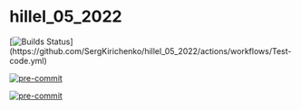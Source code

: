 # hillel_05_2022


[![Builds Status](https://github.com/SergKirichenko/hillel_05_2022/actions/workflows/Test-code.yml/badge.svg?)](https://github.com/SergKirichenko/hillel_05_2022/actions/workflows/Test-code.yml)

[![pre-commit](https://github.com/SergKirichenko/hillel_05_2022/blob/main/.pre-commit-config.yaml/pre--commit-enabled-brightgreen?logo=pre-commit&logoColor=white)](https://github.com/SergKirichenko/hillel_05_2022/blob/main/.pre-commit-config.yaml)

[![pre-commit](https://img.shields.io/badge/pre--commit-enabled-brightgreen?logo=pre-commit&logoColor=white)](https://github.com/pre-commit/pre-commit)
